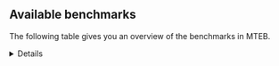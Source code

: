 ## Available benchmarks
The following table gives you an overview of the benchmarks in MTEB.

<details>

<!-- This allows the table to be autogenerated in the future: -->
<!-- BENCHMARKS TABLE START -->

| Name | Leaderboard name | # Tasks | Task Types | Domains | Languages |
|------|------------------|---------|------------|---------|-----------|
| [BEIR](https://arxiv.org/abs/2104.08663) | BEIR | 15 | Retrieval: 15 | [Non-fiction, Encyclopaedic, Social, Financial, Government, Medical, Academic, Written, Blog, Web, Reviews, News, Programming] | eng |
| [BEIR-NL](https://arxiv.org/abs/2412.08329) | BEIR-NL | 15 | Retrieval: 15 | [Non-fiction, Encyclopaedic, Medical, Academic, Written, Web] | nld |
| [BRIGHT](https://brightbenchmark.github.io/) | BRIGHT | 1 | Retrieval: 1 | [Non-fiction, Written] | eng |
| [BRIGHT (long)](https://brightbenchmark.github.io/) | BRIGHT (long) | 1 | Retrieval: 1 | [Non-fiction, Written] | eng |
| [BuiltBench(eng)](https://arxiv.org/abs/2411.12056) | BuiltBench(eng) | 4 | Clustering: 2, Retrieval: 1, Reranking: 1 | [Written, Engineering] | eng |
| [ChemTEB](https://arxiv.org/abs/2412.00532) | Chemical | 27 | BitextMining: 1, Classification: 17, Clustering: 2, PairClassification: 5, Retrieval: 2 | [Chemistry] | ces,kor,msa,jpn,eng,spa,tur,nld,por,zho,hin,fra,deu |
| [CoIR](https://github.com/CoIR-team/coir) | Code Information Retrieval | 10 | Retrieval: 10 | [Written, Programming] | javascript,java,python,ruby,eng,c++,php,sql,go |
| [CodeRAG](https://arxiv.org/abs/2406.14497) | CodeRAG | 4 | Reranking: 4 | [Programming] | python |
| [Encodechka](https://github.com/avidale/encodechka) | Encodechka | 7 | STS: 2, Classification: 4, PairClassification: 1 | [Non-fiction, Social, Government, Fiction, Written, News, Web] | rus |
| [FollowIR](https://arxiv.org/abs/2403.15246) | Instruction Following | 3 | InstructionRetrieval: 3 | [Written, News] | eng |
| [LongEmbed](https://arxiv.org/abs/2404.12096v2) | Long-context Retrieval | 6 | Retrieval: 6 | [Non-fiction, Encyclopaedic, Spoken, Fiction, Academic, Written, Blog] | eng |
| [MIEB(Img)](https://arxiv.org/abs/2504.10471) | Image only | 49 | Any2AnyRetrieval: 15, ImageClassification: 22, ImageClustering: 5, VisualSTS(eng): 5, VisualSTS(multi): 2 | [Non-fiction, Encyclopaedic, Social, Blog, Spoken, Scene, Medical, Written, News, Web, Reviews] | ita,kor,cmn,eng,ara,spa,tur,nld,por,pol,rus,fra,deu |
| [MIEB(Multilingual)](https://arxiv.org/abs/2504.10471) | Image-Text, Multilingual | 130 | ImageClassification: 22, ImageClustering: 5, ZeroShotClassification: 23, VisionCentricQA: 6, Compositionality: 7, VisualSTS(eng): 7, Any2AnyRetrieval: 45, DocumentUnderstanding: 10, Any2AnyMultilingualRetrieval: 3, VisualSTS(multi): 2 | [Non-fiction, Encyclopaedic, Social, Blog, Spoken, Scene, Medical, Constructed, Academic, Written, News, Web, Reviews] | cmn,deu,heb,mri,tur,dan,swe,swa,pol,est,fil,fin,tel,ukr,jpn,ara,nor,tha,nld,por,quz,hin,fra,ita,ell,kor,vie,fas,eng,spa,ron,ind,ben,zho,bul,hun,rus,hrv,ces |
| [MIEB(eng)](https://arxiv.org/abs/2504.10471) | Image-Text, English | 125 | ImageClassification: 22, ImageClustering: 5, ZeroShotClassification: 23, VisionCentricQA: 6, Compositionality: 7, VisualSTS(eng): 7, Any2AnyRetrieval: 45, DocumentUnderstanding: 10 | [Non-fiction, Encyclopaedic, Social, Blog, Spoken, Scene, Medical, Constructed, Academic, Written, News, Web, Reviews] | eng |
| [MIEB(lite)](https://arxiv.org/abs/2504.10471) | Image-Text, Lite | 51 | ImageClassification: 8, ImageClustering: 2, ZeroShotClassification: 7, VisionCentricQA: 5, Compositionality: 6, VisualSTS(eng): 2, VisualSTS(multi): 2, Any2AnyRetrieval: 11, DocumentUnderstanding: 6, Any2AnyMultilingualRetrieval: 2 | [Non-fiction, Encyclopaedic, Social, Blog, Spoken, Scene, Medical, Academic, Written, News, Web, Reviews] | cmn,heb,mri,tur,dan,swe,swa,pol,est,fil,fin,tel,ukr,jpn,ara,nor,tha,nld,por,quz,hin,fra,ita,kor,ell,vie,ces,fas,eng,spa,ron,ind,ben,zho,bul,hun,rus,hrv,deu |
| [MINERSBitextMining](https://arxiv.org/pdf/2406.07424) | MINERSBitextMining | 7 | BitextMining: 7 | [Reviews, Written, Social] | kat,ibo,sun,dan,pes,yid,tha,srp,fry,nld,por,ita,bos,uzb,spa,swh,bbc,gsw,ind,kaz,wuu,aze,xho,ukr,eus,ber,ban,swe,pcm,bhp,fao,ido,ina,pol,est,tel,yue,dtp,rej,zsm,tuk,hin,tat,csb,khm,sqi,eng,ron,mkd,pms,tzl,bjn,cbk,bul,amh,ang,mak,hun,mon,pam,lfn,rus,hrv,cym,ces,ast,min,war,cha,cor,bug,bel,mar,kzj,hau,isl,ceb,lat,vie,oci,jav,mal,arq,nij,slv,urd,ace,nov,orv,mhr,nds,nob,dsb,ben,deu,epo,tgl,cmn,nno,heb,tur,awa,fin,bre,hye,gla,hsb,gle,jpn,ara,tam,swg,slk,bew,fra,mui,cat,ell,kor,uig,lvs,kab,ile,lit,mad,yor,arz,max,afr,abs,kur,glg |
| MTEB(Code, v1) | Code | 12 | Retrieval: 12 | [Written, Programming] | scala,javascript,java,python,ruby,eng,c++,c,php,sql,rust,typescript,swift,shell,go |
| MTEB(Europe, v1) | European | 74 | BitextMining: 7, Classification: 21, Clustering: 8, Retrieval: 15, InstructionRetrieval: 3, MultilabelClassification: 2, PairClassification: 6, Reranking: 3, STS: 9 | [Legal, Blog, Web, Non-fiction, Medical, Written, Financial, Government, Fiction, News, Reviews, Programming, Religious, Encyclopaedic, Social, Subtitles, Spoken, Constructed, Academic] | deu,nno,dan,swe,fao,pol,est,fin,gle,isl,nld,por,mlt,slk,fra,ita,ell,lav,eng,spa,ron,lit,rom,nob,slv,bul,hun,eus,hrv,ces |
| MTEB(Indic, v1) | Indic | 23 | BitextMining: 4, Clustering: 1, Classification: 13, PairClassification: 1, Retrieval: 2, Reranking: 1, STS: 1 | [Religious, Non-fiction, Encyclopaedic, Social, Spoken, Government, Fiction, Constructed, Legal, Written, News, Web, Reviews] | bod,gbm,boy,awa,pan,mai,kas,tel,mar,asm,bho,doi,tam,hne,gom,pus,kan,hin,guj,sat,brx,eng,raj,mwr,mal,nep,mni,npi,san,urd,bgc,snd,ory,mup,ben |
| MTEB(Law, v1) | Legal | 8 | Retrieval: 8 | [Legal, Written] | zho,eng,deu |
| MTEB(Medical, v1) | Medical | 12 | Retrieval: 9, Clustering: 2, Reranking: 1 | [Non-fiction, Government, Medical, Academic, Written, Web] | kor,vie,cmn,eng,ara,spa,pol,zho,rus,fra |
| MTEB(Multilingual, v1) | Multilingual | 132 | BitextMining: 13, Classification: 43, Clustering: 17, Retrieval: 18, InstructionRetrieval: 3, MultilabelClassification: 5, PairClassification: 11, Reranking: 6, STS: 16 | [Legal, Blog, Web, Non-fiction, Entertainment, Medical, Written, Financial, Government, Fiction, News, Reviews, Programming, Religious, Encyclopaedic, Social, Subtitles, Spoken, Constructed, Academic] | kat,tcz,ibo,kde,djr,tbc,tuf,dyu,nhy,sin,aak,tna,dan,ksr,mle,ars,pes,kwi,nas,tte,tbf,tso,hbo,kup,tee,kto,iou,yby,dww,acm,nld,ajp,pag,luo,nho,sll,aka,emi,knv,scn,bmu,acu,heg,nii,tof,gui,wln,mgh,poi,tew,twi,aby,tfr,glv,lbb,amm,kpr,mbl,ote,cax,ziw,wuu,snc,tpz,for,kne,tmd,mio,cbt,ukr,bmh,lug,sgz,chd,spm,zos,kjs,ppo,aai,tpi,rop,swe,bhp,ake,tel,tac,qxn,xbi,cni,kql,xtm,bjr,rej,nou,kgf,poe,gun,zam,hin,maz,pri,ixl,lav,eng,gub,ron,som,ape,ese,bgs,jid,npi,ycn,mpm,ayr,cbk,bjn,tzl,cwe,aau,bgt,zca,lus,hot,hch,reg,nfa,mxq,mvn,nys,pam,lfn,kyg,wos,ces,cek,qul,qwh,fas,cbc,ruf,dop,alp,mph,cuk,yle,zar,hat,nvm,tnn,wuv,sco,rgu,uvl,emp,otq,nus,kue,zad,sua,kze,lac,meu,brx,msa,mih,bps,kvn,aso,boj,mos,cso,mal,mwr,maj,hus,esk,bam,orm,suz,kbc,kyz,mcq,mir,nij,ssx,ign,khk,wmt,sri,mak,daa,nds,chf,dov,urw,cpy,nuy,cle,deu,naf,nko,mav,anv,swp,cjk,bvd,zpz,lbk,sah,mam,kpw,med,aom,awa,kas,kea,bzh,arp,asm,msy,tku,wed,knc,cui,kqc,vmy,gla,chq,dhg,lex,acf,swg,knf,tum,wbi,adz,zaw,sat,pab,cux,nbq,bzj,zyp,kab,tlf,quy,klv,mcd,opm,bao,yon,wbp,bvr,tcs,bsp,mag,kdc,toc,mti,roo,bjv,gai,sun,krc,amx,met,bef,khs,csy,qvm,aia,swa,cbs,nhr,mai,srd,yid,kvg,bmk,tnp,bho,bbb,gam,tha,kyq,nif,tgp,amr,sab,tpt,wrs,apc,amo,qxo,mpp,poh,wsk,imo,apw,yut,uri,bos,ksd,spa,mpt,swh,car,nep,byx,prf,ind,pao,aui,rwo,ncu,grn,sxb,jac,sus,gof,xnn,kgp,kaz,mni,tuc,smk,mcr,ngp,lif,xho,kdl,ory,zpl,qvc,mkl,yal,run,gmv,spl,wrk,qve,bod,aey,sey,fon,gvc,ido,est,beo,zty,gdn,rmy,zsr,bem,ame,cap,gul,bba,yrb,azj,maa,wap,lgl,upv,kam,box,kyc,kwj,ngu,tos,kgk,tat,kbm,auy,mwe,mbt,pah,cpb,zab,glk,waj,kqf,sqi,agd,kqw,msk,gfk,pms,jni,tiy,auc,toj,wat,xtd,dgc,apu,inb,nin,tim,fuv,ang,hlt,tpa,zai,npl,wol,mlh,nak,ulk,hui,mek,bpr,tke,szl,awk,lao,cak,cta,cya,yml,mna,pan,kud,sps,mar,kzj,amu,kmg,ubr,kon,mks,cpa,dzo,wnu,top,ken,djk,ilo,wmw,ztq,huu,yap,azz,shj,oci,noa,xav,pib,rom,mcf,lij,bus,ghs,dob,fai,tbg,aaz,kyf,gux,pbt,slv,kpg,blz,ewe,mhr,ubu,kmk,shi,chz,tnc,kmh,quh,ben,bhl,epo,acr,zpo,bdd,cmn,atb,agn,zho,cut,sbk,yre,too,cav,aly,ntj,srm,gvs,bre,mmx,mbs,nhe,ikk,dwr,jpn,mzz,mbc,rmc,doi,hto,quf,tam,gvn,nhg,kur,apn,mlt,gom,zpu,qvz,bnp,mwc,nya,ell,zlm,agg,uig,ctp,kik,omw,ksj,yor,tdt,mil,fuh,fij,mcp,xon,mee,cjo,yka,bkx,mmo,snn,bhg,dah,ntu,snp,ntp,glg,srq,vec,wiu,pon,acq,buk,ncl,mva,cuc,gwi,kkc,sue,bjz,cnl,amk,msc,soq,myk,kmb,guh,dik,stp,ots,mau,srp,enq,ndj,tuo,wnc,sny,amn,ydd,ven,ita,soy,gnn,mto,amp,usp,uzb,dad,bbr,mux,bbc,svk,mqb,etr,gsw,zaj,mgc,bgc,awb,mkj,zav,kmr,hns,aze,kew,cgc,cot,nde,avt,ber,tah,maq,fao,ina,myy,pir,bkd,yue,fuc,gyr,sna,cco,dtp,mbh,kiz,pad,lim,shp,muy,msb,zsm,qvh,bak,grc,csb,cbv,hop,khm,kwf,are,ssd,cjv,obo,div,msm,ons,mgw,seh,ssg,amh,prs,zpq,snd,cab,mwp,haw,jic,gum,tet,cym,qxh,mjc,not,umb,gah,tyv,cha,gbm,cbu,dwy,cor,uvh,aon,fue,crx,hau,anh,bsn,crh,bmr,jao,kaq,ffm,yuw,abx,nhw,far,ceb,mbb,sot,eko,lat,aoi,quc,tir,lin,gym,zat,isn,kms,mkn,vie,con,big,tiw,jav,ptp,otm,tif,arq,dji,bon,bss,tsn,urd,zpc,mxp,nop,gvf,kwd,pwg,bea,nov,orv,iws,zpv,bkq,zul,sja,nob,tgl,hmn,cbi,caa,dsb,nno,heb,piu,zao,leu,bco,ebk,dgz,trc,plu,kpx,nab,poy,myw,gle,lmo,lcm,abt,agu,klt,pls,gup,nhi,kpf,apr,fra,jiv,rug,mui,cat,mig,kor,cnt,mco,lvs,raj,arn,ile,lit,nso,mps,mie,ipi,ton,ikw,tzj,aeb,qvs,nnq,rkb,ktm,azg,tbo,hla,agm,pio,llg,abs,qvw,tvk,srn,zia,pma,bqp,mxt,zaa,wiv,wal,boy,alq,ata,yss,mib,ded,arb,sbs,bxh,smo,hne,ncj,fry,aoj,cao,kmu,mic,por,rro,arl,mlp,nyu,nsn,shn,ssw,beu,tbz,mhl,pjt,ptu,agt,dgr,gdr,hub,kos,cpc,taj,yaa,bjk,aer,mca,xla,ltg,taw,jae,eus,spp,boa,qup,ban,meq,bch,sim,cbr,bsj,pcm,pol,mbj,fil,ckb,plt,gaz,nor,udu,mxb,tca,txq,pus,zap,tuk,kqa,rai,hix,clu,kkl,gaw,kbq,bjp,azb,mcb,ura,bki,caf,urb,mkd,snx,qub,zas,kmo,ltz,byr,viv,zac,yad,chv,okv,tzo,zpm,bul,kek,sbe,nwi,wim,apz,hun,wro,mon,geb,dif,rus,ong,mit,hrv,ast,zga,min,nss,crn,xed,war,mlg,mpj,myu,khz,txu,kir,taq,tzm,bug,apb,bel,otn,spy,cac,cpu,knj,mop,xsi,ndg,ood,tav,lua,mwf,nch,isl,tsw,lww,mqj,fuf,huv,hmo,tnk,bzd,mdy,vid,cof,cub,ary,lid,nna,row,ctu,pap,agr,tue,tgk,att,yuj,nqo,mey,kac,ace,amf,sgb,als,mup,eri,urt,mri,ian,atd,ino,kje,tur,kin,cmo,jvn,blw,gnw,kbh,bqc,fin,hye,uzn,gng,hsb,wer,guo,chk,kpj,mpx,aii,nca,ara,mox,kbp,cme,slk,kan,tgo,bew,faa,guj,yva,tod,qvn,nlg,cop,nhu,usa,uli,ttc,cth,mya,hvn,mad,arz,sag,afr,san,max,ter,yaq,kiw,atg,awx,fur,miz |
| [MTEB(Scandinavian, v1)](https://kennethenevoldsen.github.io/scandinavian-embedding-benchmark/) | Scandinavian | 28 | BitextMining: 2, Classification: 13, Retrieval: 7, Clustering: 6 | [Non-fiction, Encyclopaedic, Social, Blog, Spoken, Government, Fiction, Legal, Written, News, Web, Reviews] | nno,dan,swe,fao,isl,nob |
| [MTEB(cmn, v1)](https://github.com/FlagOpen/FlagEmbedding/tree/master/research/C_MTEB) | Chinese | 32 | Retrieval: 8, Reranking: 4, PairClassification: 2, Clustering: 4, STS: 7, Classification: 7 | [Non-fiction, Entertainment, Financial, Government, Medical, Academic, Written] | cmn |
| [MTEB(deu, v1)](https://arxiv.org/html/2401.02709v1) | German | 19 | Classification: 6, Clustering: 4, PairClassification: 2, Reranking: 1, Retrieval: 4, STS: 2 | [Non-fiction, Encyclopaedic, Spoken, Web, Legal, Written, News, Reviews] | deu |
| MTEB(eng, v1) | English Legacy | 56 | Classification: 12, Retrieval: 15, Clustering: 11, Reranking: 4, STS: 10, PairClassification: 3, Summarization: 1 | [Non-fiction, Encyclopaedic, Social, Blog, Spoken, Web, Financial, Government, Medical, Academic, Written, News, Reviews, Programming] | eng |
| MTEB(eng, v2) | English | 41 | Retrieval: 10, Clustering: 8, Reranking: 2, STS: 9, Classification: 8, PairClassification: 3, Summarization: 1 | [Non-fiction, Encyclopaedic, Social, Blog, Spoken, Financial, Medical, Academic, Written, News, Web, Reviews, Programming] | eng |
| MTEB(fas, beta) | Farsi (BETA) | 60 | Classification: 18, Clustering: 5, PairClassification: 8, Reranking: 2, Retrieval: 21, STS: 3, BitextMining: 3 | [Religious, Encyclopaedic, Social, Blog, Spoken, Web, Medical, Academic, Written, News, Reviews] | fas |
| [MTEB(fra, v1)](https://arxiv.org/abs/2405.20468) | French | 25 | Classification: 6, Clustering: 7, PairClassification: 1, Reranking: 2, Retrieval: 5, STS: 3, Summarization: 1 | [Non-fiction, Encyclopaedic, Social, Spoken, Web, Legal, Academic, Written, News, Reviews] | eng,fra |
| [MTEB(jpn, v1)](https://github.com/sbintuitions/JMTEB) | Japanese | 16 | Clustering: 2, Classification: 4, STS: 2, PairClassification: 1, Retrieval: 6, Reranking: 1 | [Non-fiction, Encyclopaedic, Spoken, Web, Academic, Written, News, Reviews] | jpn |
| MTEB(kor, v1) | Korean | 6 | Classification: 1, Reranking: 1, Retrieval: 2, STS: 2 | [Encyclopaedic, Spoken, Web, Written, News, Reviews] | kor |
| [MTEB(pol, v1)](https://arxiv.org/abs/2405.10138) | Polish | 17 | Classification: 7, Clustering: 3, PairClassification: 4, STS: 3 | [Non-fiction, Social, Spoken, Web, Fiction, Legal, Academic, Written, News, Reviews] | pol |
| [MTEB(rus, v1)](https://aclanthology.org/2023.eacl-main.148/) | Russian | 23 | Classification: 9, Clustering: 3, MultilabelClassification: 2, PairClassification: 1, Reranking: 2, Retrieval: 3, STS: 3 | [Encyclopaedic, Social, Blog, Spoken, Web, Academic, Written, News, Reviews] | rus |
| [NanoBEIR](https://huggingface.co/collections/zeta-alpha-ai/nanobeir-66e1a0af21dfd93e620cd9f6) | NanoBEIR | 13 | Retrieval: 13 | [Non-fiction, Encyclopaedic, Social, Medical, Academic, Written, News, Web] | eng |
| [RAR-b](https://arxiv.org/abs/2404.06347) | Reasoning retrieval | 17 | Retrieval: 17 | [Programming, Encyclopaedic, Written] | eng |

<!-- BENCHMARKS TABLE END -->
